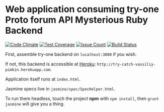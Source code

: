 # Web application consuming try-one Proto forum API Mysterious Ruby Backend

[![Code Climate](https://codeclimate.com/github/vassiliy/try-two/badges/gpa.svg)](https://codeclimate.com/github/vassiliy/try-two)
[![Test Coverage](https://codeclimate.com/github/vassiliy/try-two/badges/coverage.svg)](https://codeclimate.com/github/vassiliy/try-two/coverage)
[![Issue Count](https://codeclimate.com/github/vassiliy/try-two/badges/issue_count.svg)](https://codeclimate.com/github/vassiliy/try-two)
[![Build Status](https://travis-ci.org/vassiliy/try-two.svg?branch=master)](https://travis-ci.org/vassiliy/try-two)

First, assemble try-one backend on `localhost:3000` if you wish.

If not, this backend is accessible at [Heroku](http://try-catch-vassiliy-pimkin.herokuapp.com): `http://try-catch-vassiliy-pimkin.herokuapp.com`.

Application itself runs at `index.html`.

Jasmine specs live in `jasmine/spec/SpecHelper.html`.

To run them headless, touch the project **npm** with `npm install`, then `grunt jasmine` will give you a thing.